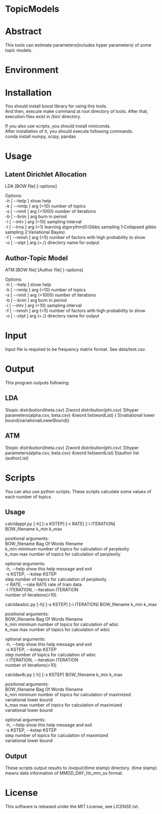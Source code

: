 # TopicModels
# Abstract
This tools can estimate parameters(includes hyper parameters) of some topic models.  
# Environment
# Installation
You should install boost library for using this tools.  
And then, execute make command at root directory of tools. After that, execution files exist in /bin/ directory.  

If you also use scripts, you should install miniconda.  
After installation of it, you should execute following commands.  
    conda install numpy, scipy, pandas  

# Usage
## Latent Dirichlet Allocation
 LDA [BOW file] [-options]  
  
Options:  
  -h [ --help ]             show help  
  -k [ --nmtp ] arg (=10)   number of topics  
  -s [ --nmit ] arg (=1000) number of iterations  
  -b [ --bnin ] arg         burn in period  
  -i [ --intv ] arg (=10)   sampling interval  
  -l [ --lrna ] arg (=1)    learning algorythm(0:Gibbs sampling 1:Collapsed gibbs sampling 2:Variational Bayes)  
  -f [ --nmsh ] arg (=5)    number of factors with high probability to show  
  -o [ --otpt ] arg (=./)   directory name for output  
  
## Author-Topic Model
 ATM [BOW file] [Author file] [-options]  
  
Options:  
  -h [ --help ]             show help  
  -k [ --nmtp ] arg (=10)   number of topics  
  -s [ --nmit ] arg (=1000) number of iterations  
  -b [ --bnin ] arg         burn in period  
  -i [ --intv ] arg (=10)   sampling interval  
  -f [ --nmsh ] arg (=5)    number of factors with high probability to show  
  -o [ --otpt ] arg (=./)   directory name for output  
# Input
  Input file is required to be frequency matrix format. See data/test.csv.  
# Output
  This program outputs following:  
## LDA
  1)topic distribution(theta.csv) 2)word distribution(phi.csv) 3)hyper parameters(alpha.csv, beta.csv) 4)word list(wordList) ( 5)vatiational lower bound(variationalLowerBound))  
## ATM
  1)topic distribution(theta.csv) 2)word distribution(phi.csv) 3)hyper parameters(alpha.csv, beta.csv) 4)word list(wordList) 5)author list (authorList)  
# Scripts
  You can also use python scripts. These scripts calculate some values of each number of topics.  
## Usage
calcldappl.py [-h] [-s KSTEP] [-r RATE] [-i ITERATION]  
                     BOW_filename k_min k_max  
  
positional arguments:  
  BOW_filename          Bag Of Words filename  
  k_min                 minimum number of topics for calculation of perplexity  
  k_max                 max number of topics for calculation of perplexity  
  
optional arguments:  
  -h, --help            show this help message and exit  
  -s KSTEP, --kstep KSTEP  
                        step number of topics for calculation of perplexity  
  -r RATE, --rate RATE  rate of train data  
  -i ITERATION, --iteration ITERATION  
                        number of iterations(>10)  
  
calcldawbic.py [-h] [-s KSTEP] [-i ITERATION] BOW_filename k_min k_max  
  
positional arguments:  
  BOW_filename          Bag Of Words filename  
  k_min                 minimum number of topics for calculation of wbic  
  k_max                 max number of topics for calculation of wbic  
  
optional arguments:  
  -h, --help            show this help message and exit  
  -s KSTEP, --kstep KSTEP  
                        step number of topics for calculation of wbic  
  -i ITERATION, --iteration ITERATION  
                        number of iterations(>10)  
  
calcldavlb.py [-h] [-s KSTEP] BOW_filename k_min k_max  
  
positional arguments:  
  BOW_filename          Bag Of Words filename  
  k_min                 minimum number of topics for calculation of maximized  
                        variational lower bound  
  k_max                 max number of topics for calculation of maximized  
                        variational lower bound  
  
optional arguments:  
  -h, --help            show this help message and exit  
  -s KSTEP, --kstep KSTEP  
                        step number of topics for calculation of maximized  
                        variational lower bound  
## Output
These scripts output results to /output/(time stamp) directory. (time stamp) means date information of MMDD_DAY_hh_mm_ss format.  
# License
This software is released under the MIT License, see LICENSE.txt.  


